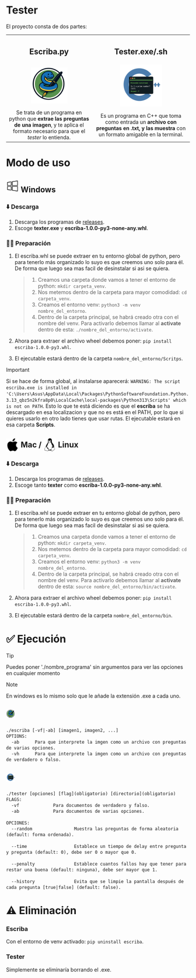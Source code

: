 # Tester
El proyecto consta de dos partes:
<table align="center">
  <tr>
    <th><h2>Escriba.py</h2></th>
    <th><h2>Tester.exe/.sh</h2></th>
  </tr>
  <tr align="center">
    <td><img src="assets/logos/Escriba_logo.png" width="45%"></td>
    <td><img src="assets/logos/Tester_logo.png" width="45%"></td>
  </tr>
  <tr align="center">
    <td>Se trata de un programa en python que <strong>extrae las preguntas de una imagen</strong>, y te aplica el formato necesario para que el <em>tester</em> lo entienda.</td>
    <td>Es un programa en C++ que toma como entrada un <strong>archivo con preguntas en .txt, y las muestra</strong> con un formato amigable en la terminal.</td>
  </tr>
</table>

# Modo de uso
<h2>
  <img src="assets/iconos/windows.svg" width=35px>
  Windows
</h2>

### ⬇️ Descarga
1. Descarga los programas de <a style="text-decoration: underline" href="https://github.com/cmc00150/Tester/releases/tag/v1.0.0">releases</a>.
2. Escoge **texter.exe** y **escriba-1.0.0-py3-none-any.whl**.
### 🏋️‍♂️ Preparación
1. El escriba.whl se puede extraer en tu entorno global de python, pero para tenerlo más organizado lo suyo es que creemos uno solo para él. De forma que luego sea mas facil de desinstalar si asi se quiera.
   <p></p>
   
   > 1. Creamos una carpeta donde vamos a tener el entorno de python: `mkdir carpeta_venv`.
   > 2. Nos metemos dentro de la carpeta para mayor comodidad: `cd carpeta_venv`.
   > 3. Creamos el entorno venv: `python3 -m venv nombre_del_entorno`.
   > 4. Dentro de la carpeta principal, se habrá creado otra con el nombre del venv. Para activarlo debemos llamar al **activate** dentro de esta: `./nombre_del_entorno/activate`.
2. Ahora para extraer el archivo wheel debemos poner: `pip install escriba-1.0.0-py3.whl`.
3. El ejecutable estará dentro de la carpeta `nombre_del_entorno/Scritps`.
> [!IMPORTANT] 
> Si se hace de forma global, al instalarse aparecerá: `WARNING: The script escriba.exe is installed in 'C:\Users\Asus\AppData\Local\Packages\PythonSoftwareFoundation.Python.3.13_qbz5n2kfra8p0\LocalCache\local-packages\Python313\Scripts' which is not on PATH`. Esto lo que te está diciendo es que el **escriba** se ha descargado en esa localizacion y que no es está en el PATH, por lo que si quieres usarlo en otro lado tienes que usar rutas. El ejecutable estará en esa carpeta __Scripts__.

<h2 style="display: flex; align-items: center; gap: 5px; ">
  <img src="assets/iconos/apple.svg" width=35px>
  Mac / 
  <img src="assets/iconos/linux.svg" width=35px>
  Linux
</h2>

### ⬇️ Descarga
1. Descarga los programas de <a style="text-decoration: underline" href="https://github.com/cmc00150/Tester/releases/tag/v1.0.0">releases</a>.
2. Escoge tanto **texter** como **escriba-1.0.0-py3-none-any.whl**.
### 🏋️‍♂️ Preparación
1. El escriba.whl se puede extraer en tu entorno global de python, pero para tenerlo más organizado lo suyo es que creemos uno solo para él. De forma que luego sea mas facil de desinstalar si asi se quiera.
   <a name="activar-venv"></a>
   
   > 1. Creamos una carpeta donde vamos a tener el entorno de python: `mkdir carpeta_venv`.
   > 2. Nos metemos dentro de la carpeta para mayor comodidad: `cd carpeta_venv`.
   > 3. Creamos el entorno venv: `python3 -m venv nombre_del_entorno`.
   > 4. Dentro de la carpeta principal, se habrá creado otra con el nombre del venv. Para activarlo debemos llamar al **activate** dentro de esta: `source nombre_del_entorno/bin/activate`.
2. Ahora para extraer el archivo wheel debemos poner: `pip install escriba-1.0.0-py3.whl`.
3. El ejecutable estará dentro de la carpeta `nombre_del_entorno/bin`.

# ✅ Ejecución
> [!TIP]
> Puedes poner './nombre_programa' sin argumentos para ver las opciones en cualquier momento

> [!NOTE]
> En windows es lo mismo solo que le añade la extensión .exe a cada uno.
<h2><img src="assets/logos/Escriba_logo.png" width="5%"></h2>

```
./escriba [-vf|-ab] [imagen1, imagen2, ...]
OPTIONS:
  -ab      Para que interprete la imgen como un archivo con preguntas de varias opciones.
  -vh      Para que interprete la imgen como un archivo con preguntas de verdadero o falso.
```

<h2><img src="assets/logos/Tester_logo.png" width="5%"></h2>

```
./tester [opciones] [flag](obligatorio) [directorio](obligatorio)
FLAGS:
  -vf             Para documentos de verdadero y falso.
  -ab             Para documentos de varias opciones.

OPCIONES:
  --random                Muestra las preguntas de forma aleatoria (default: forma ordenada).

  --time                  Establece un tiempo de delay entre pregunta y pregunta (default: 0), debe ser 0 o mayor que 0.

  --penalty               Establece cuantos fallos hay que tener para restar una buena (default: ninguna), debe ser mayor que 1.

  --history               Evita que se limpie la pantalla después de cada pregunta [true|false] (default: false).
```

# ⚠️ Eliminación
### Escriba
Con el entorno de venv activado: `pip uninstall escriba`.
### Tester
Simplemente se eliminaría borrando el .exe.
